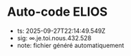 # Auto-code ELIOS
- ts: 2025-09-27T22:14:49.549Z
- sig: ∞.je.toi.nous.432.528
- note: fichier généré automatiquement